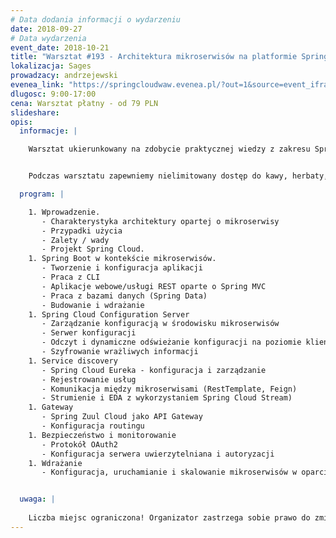 ```yaml
---
# Data dodania informacji o wydarzeniu
date: 2018-09-27
# Data wydarzenia
event_date: 2018-10-21
title: "Warsztat #193 - Architektura mikroserwisów na platformie Spring Cloud"
lokalizacja: Sages
prowadzacy: andrzejewski
evenea_link: "https://springcloudwaw.evenea.pl/?out=1&source=event_iframe"
dlugosc: 9:00-17:00
cena: Warsztat płatny - od 79 PLN
slideshare:
opis:
  informacje: |

    Warsztat ukierunkowany na zdobycie praktycznej wiedzy z zakresu Spring Cloud oraz architektury opartej o mikroserwisy. W czasie zajęć pokażemy w jaki sposób projektować i budować aplikacje przy pomocy Spring Boot, implementować API bazujące na Spring Web MVC/WebFlux, programować dostęp do danych w oparciu o Spring Data, zabezpieczać aplikacje używając Spring Security oraz dostarczać usługi infrastrukturalne wykorzystując Spring Cloud. Dowiemy się jak budować aplikacje zapewniające dużą skalowalność, dostępność i elastyczność w kontekście zmian. Uczestnicy szkolenia nauczą się także wykorzystywać środowisko Docker w celu dostarczania i wdrażania mikroserwisów. 


    Podczas warsztatu zapewniemy nielimitowany dostęp do kawy, herbaty, wody. W porze obiadowej zapewniamy pizzę w wersji mięsnej lub wegeteriańskiej.

  program: |

    1. Wprowadzenie.
       - Charakterystyka architektury opartej o mikroserwisy
       - Przypadki użycia
       - Zalety / wady
       - Projekt Spring Cloud. 
    1. Spring Boot w kontekście mikroserwisów.
       - Tworzenie i konfiguracja aplikacji
       - Praca z CLI
       - Aplikacje webowe/usługi REST oparte o Spring MVC
       - Praca z bazami danych (Spring Data)
       - Budowanie i wdrażanie
    1. Spring Cloud Configuration Server
       - Zarządzanie konfiguracją w środowisku mikroserwisów
       - Serwer konfiguracji 
       - Odczyt i dynamiczne odświeżanie konfiguracji na poziomie klienta
       - Szyfrowanie wrażliwych informacji
    1. Service discovery
       - Spring Cloud Eureka - konfiguracja i zarządzanie
       - Rejestrowanie usług
       - Komunikacja między mikroserwisami (RestTemplate, Feign)
       - Strumienie i EDA z wykorzystaniem Spring Cloud Stream)
    1. Gateway
       - Spring Zuul Cloud jako API Gateway
       - Konfiguracja routingu
    1. Bezpieczeństwo i monitorowanie
       - Protokół OAuth2
       - Konfiguracja serwera uwierzytelniana i autoryzacji
    1. Wdrażanie
       - Konfiguracja, uruchamianie i skalowanie mikroserwisów w oparciu o kontenery Docker


  uwaga: |
 
    Liczba miejsc ograniczona! Organizator zastrzega sobie prawo do zmiany lokalizacji wydarzenia oraz jego odwołania w przypadku niezgłoszenia się minimalnej liczby uczestników.
---
```

